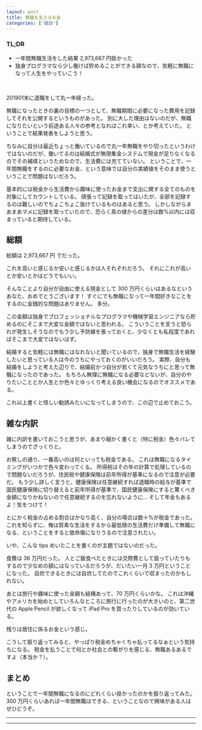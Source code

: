 ```yaml
---
layout: post
title: 無職を支えるお金
categories: ['雑談']
---
```



### TL;DR
- 一年間無職生活をした結果 2,973,667 円掛かった
- 独身プログラマなら少し働けば貯めることができる額なので、気軽に無職になって人生をやっていこう！
<br>

201901末に退職をして丸一年経った。

無職になったときの裏の目標の一つとして、無職期間に必要になった費用を記録してそれを公開するというものがあった。
別に大した理由はないのだが、無職になりたいという前途ある人々の参考となればこれ幸い、とか考えていた。
ということで結果発表をしようと思う。

ちなみに自分は最近ちょっと働いているので丸一年無職をやり切ったというわけではないのだが、働いてるのは結婚式が無限集金システムで現金が足りなくなるのでその補填というためなので、生活費には充てていない。
ということで、一年間無職をするのに必要なお金、という意味では自分の実績値をそのまま使うということで問題はないだろう。

基本的には税金から生活費から趣味に使ったお金まで支出に関する全てのものを対象にしてカウントしている。
頑張って記録を取ってはいたが、全部を記録するのは難しいのでちょこちょこ抜けているものはあると思う。
しかしながらまあまあマメに記録を取っていたので、恐らく真の値からの差分は数%以内には収まっていると期待している。


## 総額
総額は 2,973,667 円 でだった。

これを高いと感じるか安いと感じるかは人それぞれだろう。
それにこれが高いとか安いとかはどうでもいい。

そんなことより自分が自由に使える現金として 300 万円くらいはあるなというあなた、おめでとうございます！
すぐにでも無職になって一年間好きなことをするのに金銭的な問題はありません。
多分。

この金額は独身でプロフェッショナルなプログラマや機械学習エンジニアなら貯めるのにそこまで大変な金額ではないと思われる。
こういうことを言うと怒られが発生しそうなのでもう少し予防線を張っておくと、少なくとも私程度であればそこまで大変ではないはず。

結婚すると気軽には無職にはなれないと聞いているので、独身で無職生活を経験したいと思っている人は今のうちにやっておくのがいいだろう。
実際、自分も結婚をしようと考えた辺りで、結婚前かつ自分が若くて元気なうちにと思って無職になったのであった。
もちろん無理に無職になる必要などないが、自分のやりたいこととか人生とか色々とゆっくり考える良い機会になるのでオススメである。

これ以上書くと怪しい勧誘みたいになってしまうので、この辺で止めておこう。


## 雑な内訳
雑に内訳を書いておこうと思うが、あまり細かく書くと（特に税金）色々バレてしまうのでざっくりと。

お察しの通り、一番高いのは何といっても税金である。
これは無職になるタイミングがいつかで色々変わってくる。
所得税はその年の計算で処理しているので問題ないだろうが、住民税や健康保険は前年所得が基準になるので注意が必要だ。
もう少し詳しく言うと、健康保険は任意継続すれば退職時の給与が基準で国民健康保険に切り替えると前年所得が基準で、国民健康保険にすると驚くべき金額になりかねないので任意継続するのを忘れないように...
そして年金もあるよ！気をつけて！

とにかく税金の占める割合はかなり高く、自分の場合は数十%が税金であった。
これを知らずに、俺は質素な生活をするから最低限の生活費だけ準備して無職になる、ということをすると致命傷になりうるので注意されたい。

いや、こんな tips めいたことを書くのが主題ではないのだった。

食費は 36 万円だった。
人とご飯食べたときには交際費として扱っていたりもするので少なめの額にはなっているだろうが、だいたい一月 3 万円ということになった。
自炊できるときには自炊してたのでこれくらいで収まったのかもしれない。

あとは旅行や趣味に使った金額も結構あって、70 万円くらいかな。
これは沖縄やアメリカを始めとしていろんなところに旅行に行ったのが大きいのと、第二世代の Apple Pencil が欲しくなって iPad Pro を買ったりしているのが効いている。

残りは居住に係るお金という感じ。

こうして振り返ってみると、やっぱり税金めちゃくちゃ払ってるなぁという気持ちになる。
税金を払うことで何とか社会との繋がりを感じる、無職あるあるですよ（本当か？）。


## まとめ
ということで一年間無職になるのにどれくらい掛かったのかを振り返ってみた。
300 万円くらいあれば一年間無職はできる、ということなので興味がある人はぜひどうぞ。

---
---
<br>
